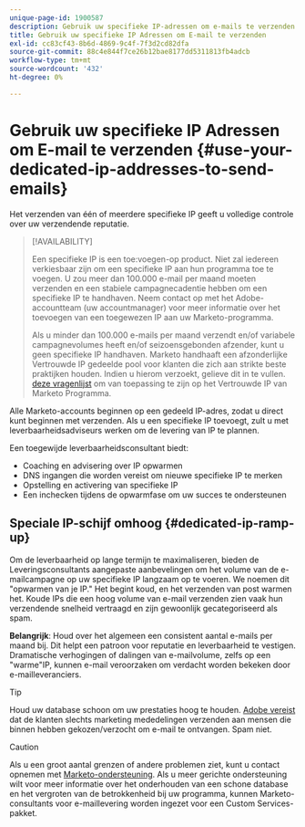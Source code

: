 ```yaml
---
unique-page-id: 1900587
description: Gebruik uw specifieke IP-adressen om e-mails te verzenden - Marketo Docs - Productdocumentatie
title: Gebruik uw specifieke IP Adressen om E-mail te verzenden
exl-id: cc83cf43-8b6d-4869-9c4f-7f3d2cd82dfa
source-git-commit: 88c4e844f7ce26b12bae8177dd5311813fb4adcb
workflow-type: tm+mt
source-wordcount: '432'
ht-degree: 0%

---
```


# Gebruik uw specifieke IP Adressen om E-mail te verzenden {#use-your-dedicated-ip-addresses-to-send-emails}

Het verzenden van één of meerdere specifieke IP geeft u volledige controle over uw verzendende reputatie.

>[!AVAILABILITY]
>
>Een specifieke IP is een toe:voegen-op product. Niet zal iedereen verkiesbaar zijn om een specifieke IP aan hun programma toe te voegen. U zou meer dan 100.000 e-mail per maand moeten verzenden en een stabiele campagnecadentie hebben om een specifieke IP te handhaven. Neem contact op met het Adobe-accountteam (uw accountmanager) voor meer informatie over het toevoegen van een toegewezen IP aan uw Marketo-programma.
>
>Als u minder dan 100.000 e-mails per maand verzendt en/of variabele campagnevolumes heeft en/of seizoensgebonden afzender, kunt u geen specifieke IP handhaven. Marketo handhaaft een afzonderlijke Vertrouwde IP gedeelde pool voor klanten die zich aan strikte beste praktijken houden. Indien u hierom verzoekt, gelieve dit in te vullen. [deze vragenlijst](https://na-sjg.marketo.com/lp/marketoprivacydemo/Trusted-IP-Sending-Range-Program.html) om van toepassing te zijn op het Vertrouwde IP van Marketo Programma.

Alle Marketo-accounts beginnen op een gedeeld IP-adres, zodat u direct kunt beginnen met verzenden. Als u een specifieke IP toevoegt, zult u met leverbaarheidsadviseurs werken om de levering van IP te plannen.

Een toegewijde leverbaarheidsconsultant biedt:

* Coaching en advisering over IP opwarmen
* DNS ingangen die worden vereist om nieuwe specifieke IP te merken
* Opstelling en activering van specifieke IP
* Een inchecken tijdens de opwarmfase om uw succes te ondersteunen

## Speciale IP-schijf omhoog {#dedicated-ip-ramp-up}

Om de leverbaarheid op lange termijn te maximaliseren, bieden de Leveringsconsultants aangepaste aanbevelingen om het volume van de e-mailcampagne op uw specifieke IP langzaam op te voeren. We noemen dit &quot;opwarmen van je IP.&quot; Het begint koud, en het verzenden van post warmen het. Koude IPs die een hoog volume van e-mail verzenden zien vaak hun verzendende snelheid vertraagd en zijn gewoonlijk gecategoriseerd als spam.

**Belangrijk**: Houd over het algemeen een consistent aantal e-mails per maand bij. Dit helpt een patroon voor reputatie en leverbaarheid te vestigen. Dramatische verhogingen of dalingen van e-mailvolume, zelfs op een &quot;warme&quot;IP, kunnen e-mail veroorzaken om verdacht worden bekeken door e-mailleveranciers.

>[!TIP]
>
>Houd uw database schoon om uw prestaties hoog te houden. [Adobe vereist](https://www.adobe.com/legal/terms/aup.html) dat de klanten slechts marketing mededelingen verzenden aan mensen die binnen hebben gekozen/verzocht om e-mail te ontvangen. Spam niet.

>[!CAUTION]
>
>Als u een groot aantal grenzen of andere problemen ziet, kunt u contact opnemen met [Marketo-ondersteuning](https://nation.marketo.com/t5/Support/ct-p/Support). Als u meer gerichte ondersteuning wilt voor meer informatie over het onderhouden van een schone database en het vergroten van de betrokkenheid bij uw programma, kunnen Marketo-consultants voor e-maillevering worden ingezet voor een Custom Services-pakket.
